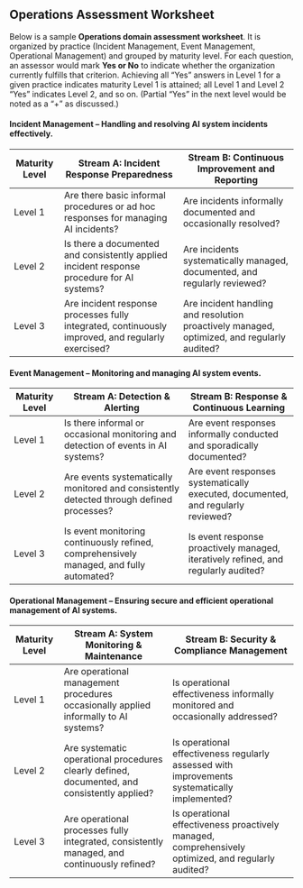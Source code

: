 ## Operations Assessment Worksheet

Below is a sample **Operations domain assessment worksheet**. It is organized by practice (Incident Management, Event Management, Operational Management) and grouped by maturity level. For each question, an assessor would mark **Yes or No** to indicate whether the organization currently fulfills that criterion. Achieving all “Yes” answers in Level 1 for a given practice indicates maturity Level 1 is attained; all Level 1 and Level 2 “Yes” indicates Level 2, and so on. (Partial “Yes” in the next level would be noted as a “+” as discussed.)

#### Incident Management – Handling and resolving AI system incidents effectively.

| Maturity Level | Stream A: Incident Response Preparedness                                                          | Stream B: Continuous Improvement and Reporting                                                  |
| -------------- | ------------------------------------------------------------------------------------------------- | ------------------------------------------------------------------------------------------- |
| Level 1        | Are there basic informal procedures or ad hoc responses for managing AI incidents?                | Are incidents informally documented and occasionally resolved?                              |
| Level 2        | Is there a documented and consistently applied incident response procedure for AI systems?        | Are incidents systematically managed, documented, and regularly reviewed?                   |
| Level 3        | Are incident response processes fully integrated, continuously improved, and regularly exercised? | Are incident handling and resolution proactively managed, optimized, and regularly audited? |

#### Event Management – Monitoring and managing AI system events.

| Maturity Level | Stream A: Detection & Alerting                                                 | Stream B:  Response & Continuous Learning                                          |
| -------------- | ---------------------------------------------------------------------------------------- |------------------------------------------------------------------------------------|
| Level 1        | Is there informal or occasional monitoring and detection of events in AI systems?        | Are event responses informally conducted and sporadically documented?              |
| Level 2        | Are events systematically monitored and consistently detected through defined processes? | Are event responses systematically executed, documented, and regularly reviewed?   |
| Level 3        | Is event monitoring continuously refined, comprehensively managed, and fully automated?  | Is event response proactively managed, iteratively refined, and regularly audited? |

#### Operational Management – Ensuring secure and efficient operational management of AI systems.

| Maturity Level | Stream A: System Monitoring & Maintenance                                               | Stream B: Security & Compliance Management                                                 |
| -------------- | -------------------------------------------------------------------------------------------- | --------------------------------------------------------------------------------------------------- |
| Level 1        | Are operational management procedures occasionally applied informally to AI systems?         | Is operational effectiveness informally monitored and occasionally addressed?                       |
| Level 2        | Are systematic operational procedures clearly defined, documented, and consistently applied? | Is operational effectiveness regularly assessed with improvements systematically implemented?       |
| Level 3        | Are operational processes fully integrated, consistently managed, and continuously refined?  | Is operational effectiveness proactively managed, comprehensively optimized, and regularly audited? |

